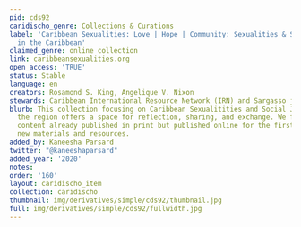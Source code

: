 ```yaml
---
pid: cds92
caridischo_genre: Collections & Curations
label: 'Caribbean Sexualities: Love | Hope | Community: Sexualities & Social Justice
  in the Caribbean'
claimed_genre: online collection
link: caribbeansexualities.org
open_access: 'TRUE'
status: Stable
language: en
creators: Rosamond S. King, Angelique V. Nixon
stewards: Caribbean International Resource Network (IRN) and Sargasso journal
blurb: This collection focusing on Caribbean Sexualitities and Social Justice across
  the region offers a space for reflection, sharing, and exchange. We feature related
  content already published in print but published online for the first time, alongside
  new materials and resources.
added_by: Kaneesha Parsard
twitter: "@kaneeshaparsard"
added_year: '2020'
notes: 
order: '160'
layout: caridischo_item
collection: caridischo
thumbnail: img/derivatives/simple/cds92/thumbnail.jpg
full: img/derivatives/simple/cds92/fullwidth.jpg
---
```

